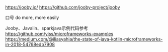 https://jooby.io/
https://github.com/jooby-project/jooby

口号
do more, more easily




Jooby、Javalin、sparkjava示例代码参考
https://github.com/yiss/microframeworks-examples
https://medium.com/@iliasyahia/the-state-of-java-kotlin-microframeworks-in-2018-54768edb7908


